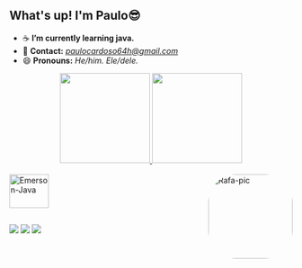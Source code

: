 ## What's up! I'm Paulo😎
- ☕ **I’m currently learning java.**
- 📨 **Contact:** *paulocardoso64h@gmail.com*
- 😄 **Pronouns:** *He/him. Ele/dele.*

<div align="center">
  <a href="https://github.com/paulosnp">
  <img height="160em" src="https://github-readme-stats.vercel.app/api?username=paulosnp&show_icons=true&theme=merko&include_all_commits=true&count_private=true"/>
  <img height="160em" src="https://github-readme-stats.vercel.app/api/top-langs/?username=paulosnp&layout=compact&langs_count=7&theme=merko"/>
</div>
    
<div style="display: inline_block"><br>
  <img align="center" alt="Emerson-Java" height="60" width="70" src="https://cdn.jsdelivr.net/gh/devicons/devicon/icons/java/java-original-wordmark.svg">
  <img align="right" alt="Rafa-pic" height="150" style="border-radius:50px;" src="https://media.giphy.com/media/v1.Y2lkPTc5MGI3NjExMTZ0YXQxbGVmMWJlOThoNnhzOWRtNGQ4bG9lY3hjY2Y0dGZwa2N5eCZlcD12MV9pbnRlcm5hbF9naWZfYnlfaWQmY3Q9Zw/VbAFrrDVGAvZu/giphy-downsized-large.gif">  
</div>

##

<div>
  <a href="https://instagram.com/paulo.snp" target="_blank"><img src="https://img.shields.io/badge/-Instagram-%23E4405F?style=for-the-badge&logo=instagram&logoColor=white" target="_blank"></a>
  <a href = "mailto:paulocardoso64h@gmail.com"><img src="https://img.shields.io/badge/Gmail-D14836?style=for-the-badge&logo=gmail&logoColor=white"></a>
  <a href="https://www.linkedin.com/in/paulosnp/" target="_blank"><img src="https://img.shields.io/badge/-LinkedIn-%230077B5?style=for-the-badge&logo=linkedin&logoColor=white" target="_blank"></a> 

</div>
